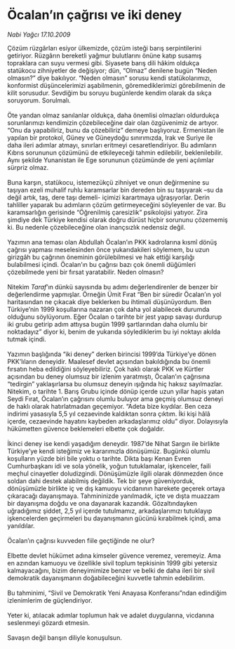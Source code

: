 # Öcalan’ın çağrısı ve iki deney

*Nabi Yağcı 17.10.2009*

<div class="taraf_structure_2col_1zq">
<div class="margen_n">



 <p>Çözüm rüzgârları esiyor ülkemizde, çözüm isteği barış serpintilerini getiriyor. Rüzgârın bereketli yağmur bulutlarını önüne katıp susamış topraklara can suyu vermesi gibi. Siyasete barış dili hâkim oldukça statükocu zihniyetler de değişiyor; dün, “Olmaz” denilene bugün “Neden olmasın?” diye bakılıyor. “Neden olmasın” sorusu kendi statükolarımızı, konformist düşüncelerimizi aşabilmenin, göremediklerimizi görebilmenin de kilit sorusudur. Sevdiğim bu soruyu bugünlerde kendim olarak da sıkça soruyorum. Sorulmalı. <br/><br/>Öte yandan olmaz sanılanlar oldukça, daha önemlisi olmazları oldurdukça sorunlarımızı kendimizin çözebileceğine dair olan özgüvenimiz de artıyor. “Onu da yapabiliriz, bunu da çözebiliriz” demeye başlıyoruz. Ermenistan ile yapılan bir protokol, Güney ve Güneydoğu sınırımızda, Irak ve Suriye ile daha ileri adımlar atmayı, sınırları eritmeyi cesaretlendiriyor. Bu adımların Kıbrıs sorununun çözümünü de etkileyeceği tahmin edilebilir, beklenilebilir. Aynı şekilde Yunanistan ile Ege sorununun çözümünde de yeni açılımlar sürpriz olmaz. <br/><br/>Buna karşın, statükocu, istemezükçü zihniyet ve onun değirmenine su taşıyan ezeli muhalif ruhlu karamsarlar bin dereden bin su taşıyarak –su da değil artık, taş, dere taşı demeli- içimizi karartmaya uğraşıyorlar. Derin tahliller yaparak bu adımların çözüm getirmeyeceğini söyleyenler de var. Bu karamsarlığın gerisinde “Öğrenilmiş çaresizlik” psikolojisi yatıyor. Zira şimdiye dek Türkiye kendisi olarak doğru dürüst hiçbir sorununu çözememiş ki. Bu nedenle çözebileceğine olan inançsızlık nedensiz değil. <br/><br/>Yazımın ana teması olan Abdullah Öcalan’ın PKK kadrolarına kısmî dönüş çağrısı yapması meselesinden önce yukarıdakileri söylemem, bu uzun girizgâh bu çağrının öneminin görülebilmesi ve hak ettiği karşılığı bulabilmesi içindi. Öcalan’ın bu çağrısı bazı çok önemli düğümleri çözebilmede yeni bir fırsat yaratabilir. Neden olmasın? <br/><br/>Nitekim <i>Taraf</i>’ın dünkü sayısında bu adımı değerlendirenler de benzer bir değerlendirme yapmışlar. Örneğin Ümit Fırat “Ben bir süredir Öcalan’ın yol haritasından ne çıkacak diye beklerken bu ihtimali düşünüyordum. Ben Türkiye’nin 1999 koşullarına nazaran çok daha yol alabilecek durumda olduğunu söylüyorum. Eğer Öcalan o tarihte bir jest yapıp savaşı durdurup iki grubu getirip adım attıysa bugün 1999 şartlarından daha olumlu bir noktadayız” diyor ki, benim de yukarıda söylediklerim bu iyi noktayı akılda tutmak içindi. <br/><br/>Yazımın başlığında “iki deney” derken birincisi 1999’da Türkiye’ye dönen PKK’lıların deneyidir. Maalesef devlet açısından bakıldığında bu önemli fırsatın heba edildiğini söyleyebiliriz. Çok haklı olarak PKK ve Kürtler açısından bu deney olumsuz bir izlenim yaratmıştı, Öcalan’ın çağrısına “tedirgin” yaklaşırlarsa bu olumsuz deneyin ışığında hiç haksız sayılmazlar. Nitekim, o tarihte 1. Barış Grubu içinde dönüp içerde uzun yıllar hapis yatan Seydi Fırat, Öcalan’ın çağrısını olumlu buluyor ama geçmiş olumsuz deneyi de haklı olarak hatırlatmadan geçemiyor. “Adeta bize kıydılar. Ben ceza indirimi yasasıyla 5,5 yıl cezaevinde kaldıktan sonra çıktım. İki kişi hâlâ içerde, cezaevinde hayatını kaybeden arkadaşlarımız oldu” diyor. Dolayısıyla hükümetten güvence beklemeleri elbette çok doğaldır. <br/><br/>İkinci deney ise kendi yaşadığım deneydir. 1987’de Nihat Sargın ile birlikte Türkiye’ye kendi isteğimiz ve kararımızla dönüşümüz. Bugünkü olumlu koşulların yüzde biri bile yoktu o tarihte. Dikta başı Kenan Evren Cumhurbaşkanı idi ve sola yönelik, yoğun tutuklamalar, işkenceler, faili meçhul cinayetler doludizgindi. Dönüşümüzle ilgili olarak dönmezden önce soldan dahi destek alabilmiş değildik. Tek bir şeye güveniyorduk, dönüşümüzle birlikte iç ve dış kamuoyu vicdanının harekete geçerek ortaya çıkaracağı dayanışmaya. Tahmininizde yanılmadık, içte ve dışta muazzam bir dayanışma doğdu ve ona dayanarak kazandık. Gözaltındayken uğradığımız şiddet, 2,5 yıl içerde tutulmamız, arkadaşlarımızı tutuklayıp işkencelerden geçirmeleri bu dayanışmanın gücünü kırabilmek içindi, ama yanıldılar. <br/><br/>Öcalan’ın çağrısı kuvveden fiile geçtiğinde ne olur? <br/><br/>Elbette devlet hükümet adına kimseler güvence veremez, veremeyiz. Ama en azından kamuoyu ve özellikle sivil toplum tepkisinin 1999 gibi yetersiz kalmayacağını, bizim deneyimimize benzer ve belki de daha ileri bir sivil demokratik dayanışmanın doğabileceğini kuvvetle tahmin edebilirim. <br/><br/>Bu tahminimi, “Sivil ve Demokratik Yeni Anayasa Konferansı”ndan edindiğim izlenimlerim de güçlendiriyor. <br/><br/>Yeter ki, atılacak adımlar toplumun hak ve adalet duygularına, vicdanına seslenmeyi gözardı etmesin. <br/><br/>Savaşın değil barışın diliyle konuşulsun.</p>
<br/>
<br/>
<br/>



<br/>


<div id="taraf_not">
</div>

</div>


</div>
